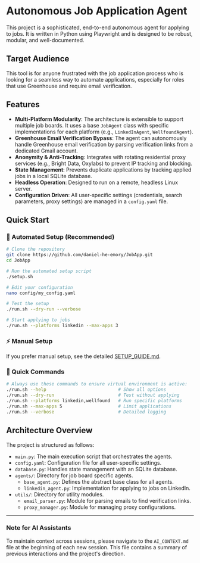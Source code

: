 # Autonomous Job Application Agent

This project is a sophisticated, end-to-end autonomous agent for applying to jobs. It is written in Python using Playwright and is designed to be robust, modular, and well-documented.

## Target Audience
This tool is for anyone frustrated with the job application process who is looking for a seamless way to automate applications, especially for roles that use Greenhouse and require email verification.

## Features

*   **Multi-Platform Modularity**: The architecture is extensible to support multiple job boards. It uses a base `JobAgent` class with specific implementations for each platform (e.g., `LinkedInAgent`, `WellfoundAgent`).
*   **Greenhouse Email Verification Bypass**: The agent can autonomously handle Greenhouse email verification by parsing verification links from a dedicated Gmail account.
*   **Anonymity & Anti-Tracking**: Integrates with rotating residential proxy services (e.g., Bright Data, Oxylabs) to prevent IP tracking and blocking.
*   **State Management**: Prevents duplicate applications by tracking applied jobs in a local SQLite database.
*   **Headless Operation**: Designed to run on a remote, headless Linux server.
*   **Configuration Driven**: All user-specific settings (credentials, search parameters, proxy settings) are managed in a `config.yaml` file.

## Quick Start

### 🚀 Automated Setup (Recommended)

```bash
# Clone the repository
git clone https://github.com/daniel-he-emory/JobApp.git
cd JobApp

# Run the automated setup script
./setup.sh

# Edit your configuration
nano config/my_config.yaml

# Test the setup
./run.sh --dry-run --verbose

# Start applying to jobs
./run.sh --platforms linkedin --max-apps 3
```

### ⚡ Manual Setup

If you prefer manual setup, see the detailed [SETUP_GUIDE.md](SETUP_GUIDE.md).

### 🎯 Quick Commands

```bash
# Always use these commands to ensure virtual environment is active:
./run.sh --help                           # Show all options
./run.sh --dry-run                        # Test without applying
./run.sh --platforms linkedin,wellfound   # Run specific platforms
./run.sh --max-apps 5                     # Limit applications
./run.sh --verbose                        # Detailed logging
```

## Architecture Overview

The project is structured as follows:

*   `main.py`: The main execution script that orchestrates the agents.
*   `config.yaml`: Configuration file for all user-specific settings.
*   `database.py`: Handles state management with an SQLite database.
*   `agents/`: Directory for job board specific agents.
    *   `base_agent.py`: Defines the abstract base class for all agents.
    *   `linkedin_agent.py`: Implementation for applying to jobs on LinkedIn.
*   `utils/`: Directory for utility modules.
    *   `email_parser.py`: Module for parsing emails to find verification links.
    *   `proxy_manager.py`: Module for managing proxy configurations.

---

### Note for AI Assistants

To maintain context across sessions, please navigate to the `AI_CONTEXT.md` file at the beginning of each new session. This file contains a summary of previous interactions and the project's direction.
